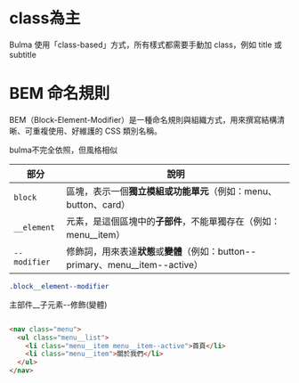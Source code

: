 # class為主

Bulma 使用「class-based」方式，所有樣式都需要手動加 class，例如 title 或 subtitle

# BEM 命名規則

BEM（Block-Element-Modifier）是一種命名規則與組織方式，用來撰寫結構清晰、可重複使用、好維護的 CSS 類別名稱。

bulma不完全依照，但風格相似

| 部分           | 說明                                                             |
| ------------ | -------------------------------------------------------------- |
| `block`      | 區塊，表示一個**獨立模組或功能單元**（例如：menu、button、card）                      |
| `__element`  | 元素，是這個區塊中的**子部件**，不能單獨存在（例如：menu\_\_item）                      |
| `--modifier` | 修飾詞，用來表達**狀態**或**變體**（例如：button--primary、menu\_\_item--active） |


```css
.block__element--modifier
```
主部件__子元素--修飾(變體)

```html

<nav class="menu">
  <ul class="menu__list">
    <li class="menu__item menu__item--active">首頁</li>
    <li class="menu__item">關於我們</li>
  </ul>
</nav>
```